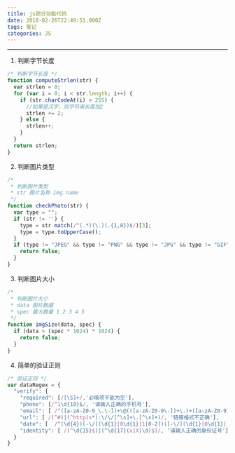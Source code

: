 ```yaml
---
title: js部分功能代码
date: 2018-02-26T22:49:51.000Z
tags: 笔记
categories: JS
---
```


--------------------------------------------------------------------------------

<!-- more -->

1. 判断字节长度
```javascript
/* 判断字节长度 */
function computeStrlen(str) {
  var strlen = 0;
  for (var i = 0; i < str.length; i++) {
    if (str.charCodeAt(i) > 255) {
      //如果是汉字，则字符串长度加2
      strlen += 2;
    } else {
      strlen++;　　
    }
  }
  return strlen;
}
```
2. 判断图片类型
```javascript
/*
 * 判断图片类型
 * str 图片名称 img.name
 */
function checkPhoto(str) {
  var type = "";
  if (str != '') {
    type = str.match(/^(.*)(\.)(.{1,8})$/)[3];
    type = type.toUpperCase();
  }
  if (type != "JPEG" && type != "PNG" && type != "JPG" && type != "GIF") {
    return false;
  }
}
```
3. 判断图片大小
```javascript
/*
 * 判断图片大小
 * data 图片数据
 * spec 最大数量 1 2 3 4 5
 */
function imgSize(data, spec) {
  if (data > (spec * 1024) * 1024) {
    return false;
  }
}
```
4. 简单的验证正则
```javascript
/* 验证正则 */
var dataRegex = {
  "verify": {
    "required": [/[\S]+/,'必填项不能为空'],
    "phone": [/^1\d{10}$/, '请输入正确的手机号'],
    "email": [ /^([a-zA-Z0-9_\.\-])+\@(([a-zA-Z0-9\-])+\.)+([a-zA-Z0-9]{2,4})+$/, '邮箱格式不正确'],
    "url": [ /(^#)|(^http(s*):\/\/[^\s]+\.[^\s]+)/, '链接格式不正确'],
    "date": [  /^(\d{4})[-\/](\d{1}|0\d{1}|1[0-2])([-\/](\d{1}|0\d{1}|[1-2][0-9]|3[0-1]))*$/, '日期格式不正确'],
    "identity": [ /(^\d{15}$)|(^\d{17}(x|X|\d)$)/, '请输入正确的身份证号'],
  }
}
```
